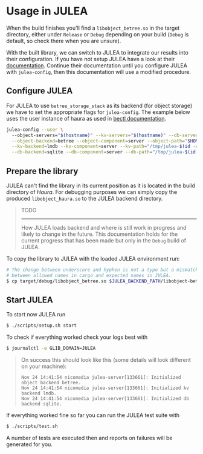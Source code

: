 # Usage in JULEA

When the build finishes you'll find a `libobject_betree.so` in the target
directory, either under `Release` or `Debug` depending on your build (`Debug` is
default, so check there when you are unsure).

With the built library, we can switch to JULEA to integrate our results into
their configuration. If you have not setup JULEA have a look at their
[documentation](https://github.com/parcio/julea#quick-start). Continue their
documentation until you configure JULEA with `julea-config`, then this
documentation will use a modified procedure.

## Configure JULEA

For JULEA to use `betree_storage_stack` as its backend (for object storage) we
have to set the appropriate flags for `julea-config`. The example below uses the
user instance of haura as used in [bectl documentation](../bectl/usage.md).

```sh
julea-config --user \                                   
  --object-servers="$(hostname)" --kv-servers="$(hostname)" --db-servers="$(hostname)" \
  --object-backend=betree --object-component=server --object-path="$HOME/.config/haura.json" \
  --kv-backend=lmdb --kv-component=server --kv-path="/tmp/julea-$(id -u)/lmdb" \
  --db-backend=sqlite --db-component=server --db-path="/tmp/julea-$(id -u)/sqlite"
```

## Prepare the library

JULEA can't find the library in its current position as it is located in the
build directory of *Haura*. For debugging purposes we can simply copy the
produced `libobject_haura.so` to the JULEA backend directory.

> TODO
> 
> ---
> 
> How JULEA loads backend and where is still work in progress and likely to
> change in the future. This documentation holds for the current progress that
> has been made but only in the `Debug` build of JULEA.

To copy the library to JULEA with the loaded JULEA environment run:

```sh
# The change between underscore and hyphen is not a typo but a mismatch
# between allowed names in cargo and expected names in JULEA.
$ cp target/debug/libobject_betree.so $JULEA_BACKEND_PATH/libobject-betree.so
```


## Start JULEA

To start now JULEA run

```sh
$ ./scripts/setup.sh start
```

To check if everything worked check your logs best with
```sh
$ journalctl -e GLIB_DOMAIN=JULEA
```

> On success this should look like this (some details will look different on
> your machine):
> ```
> Nov 24 14:41:54 nicomedia julea-server[133661]: Initialized object backend betree.
> Nov 24 14:41:54 nicomedia julea-server[133661]: Initialized kv backend lmdb.
> Nov 24 14:41:54 nicomedia julea-server[133661]: Initialized db backend sqlite.
> ```

If everything worked fine so far you can run the JULEA test suite with
```sh
$ ./scripts/test.sh
```

A number of tests are executed then and reports on failures will be generated
for you.
